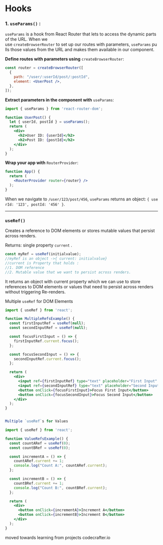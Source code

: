 # Hooks

### 1. `useParams()` :

`useParams` is a hook from React Router that lets to access the dynamic parts of the URL. When we  use `createBrowserRouter` to set up our routes with parameters, `useParams` pulls those values from the URL and makes them available in our component.

**Define routes with parameters using** `createBrowserRouter`:

```jsx
const router = createBrowserRouter([
  {
    path: "/user/:userId/post/:postId",
    element: <UserPost />,
  },
]);
```

**Extract parameters in the component with** `useParams`:

```jsx
import { useParams } from 'react-router-dom';

function UserPost() {
  let { userId, postId } = useParams();
  return (
    <div>
      <h2>User ID: {userId}</h2>
      <h2>Post ID: {postId}</h2>
    </div>
  );
}
```

**Wrap your app with** `RouterProvider`:

```jsx
function App() {
  return (
    <RouterProvider router={router} />
  );
}
```

When we navigate to `/user/123/post/456`, `useParams` returns an object: `{ userId: '123', postId: '456' }`.

---

### `useRef()`

Creates a reference to DOM elements or stores mutable values that persist across renders.

Returns: single property `current` .

```jsx
const myRef = useRef(initialvalue);
//myRef is an object ->{ current: initialvalue}
//current is Property that holds :
//1. DOM reference
//2. Mutable value that we want to persist across renders.
```

It returns an object with current property which we can use to store references to DOM elements or values that need to persist across renders without triggering Re-renders.

Multiple `useRef` for DOM Elements

```jsx
import { useRef } from 'react';

function MultipleRefsExample() {
  const firstInputRef = useRef(null);
  const secondInputRef = useRef(null);

  const focusFirstInput = () => {
    firstInputRef.current.focus();
  };

  const focusSecondInput = () => {
    secondInputRef.current.focus();
  };

  return (
    <div>
      <input ref={firstInputRef} type="text" placeholder="First Input" />
      <input ref={secondInputRef} type="text" placeholder="Second Input" />
      <button onClick={focusFirstInput}>Focus First Input</button>
      <button onClick={focusSecondInput}>Focus Second Input</button>
    </div>
  );
}


Multiple `useRef`s for Values

import { useRef } from 'react';

function ValueRefsExample() {
  const countARef = useRef(0);
  const countBRef = useRef(0);

  const incrementA = () => {
    countARef.current += 1;
    console.log("Count A:", countARef.current);
  };

  const incrementB = () => {
    countBRef.current += 1;
    console.log("Count B:", countBRef.current);
  };

  return (
    <div>
      <button onClick={incrementA}>Increment A</button>
      <button onClick={incrementB}>Increment B</button>
    </div>
  );
}
```
moved towards learning from projects codecrafter.io

